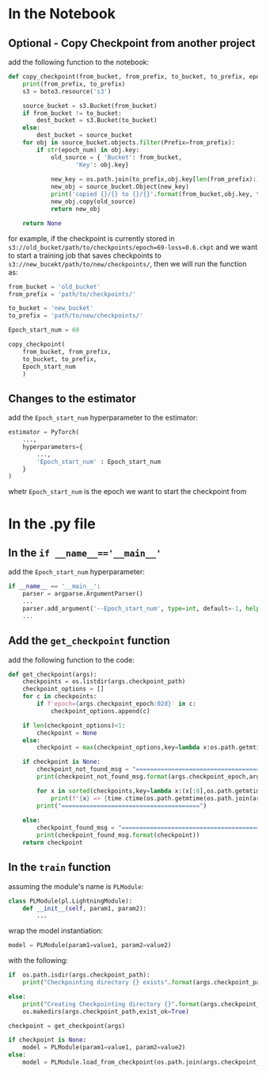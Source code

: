 # In the Notebook
## Optional - Copy Checkpoint from another project
add the following function to the notebook:
```python
def copy_checkpoint(from_bucket, from_prefix, to_bucket, to_prefix, epoch_num):
    print(from_prefix, to_prefix)
    s3 = boto3.resource('s3')

    source_bucket = s3.Bucket(from_bucket)
    if from_bucket != to_bucket:
        dest_bucket = s3.Bucket(to_bucket)
    else:
        dest_bucket = source_bucket
    for obj in source_bucket.objects.filter(Prefix=from_prefix):
        if str(epoch_num) in obj.key:
            old_source = { 'Bucket': from_bucket,
                   'Key': obj.key}
            
            new_key = os.path.join(to_prefix,obj.key[len(from_prefix):])
            new_obj = source_bucket.Object(new_key)
            print('copied {}/{} to {}/{}'.format(from_bucket,obj.key, to_bucket, new_obj.key))
            new_obj.copy(old_source)
            return new_obj

    return None
```

for example, if the checkpoint is currently stored in `s3://old_bucket/path/to/checkpoints/epoch=69-loss=0.6.ckpt` and we want to start a training  job that saves checkpoints to `s3://new_bucekt/path/to/new/checkpoints/`, then we will run the function as:
```python
from_bucket = 'old_bucket'
from_prefix = 'path/to/checkpoints/'

to_bucket = 'new_bucket'
to_prefix = 'path/to/new/checkpoints/'

Epoch_start_num = 69

copy_checkpoint(
	from_bucket, from_prefix,
	to_bucket, to_prefix,
	Epoch_start_num
	)			
```

## Changes to the estimator
add the `Epoch_start_num` hyperparameter to the estimator:
```python
estimator = PyTorch(
	...,
	hyperparameters={
        ...,
        'Epoch_start_num' : Epoch_start_num
    }
) 
```
whetr `Epoch_start_num` is the epoch we want to start the checkpoint from

# In the .py file
## In the `if __name__=='__main__'`
add the `Epoch_start_num` hyperparameter:
```python
if __name__ == '__main__':
	parser = argparse.ArgumentParser()
	...
	parser.add_argument('--Epoch_start_num', type=int, default=-1, help='Epoch start for training')
	...
```
## Add the `get_checkpoint` function
add the following function to the code:
```python
def get_checkpoint(args):
    checkpoints = os.listdir(args.checkpoint_path)
    checkpoint_options = []
    for c in checkpoints:
        if f'epoch={args.checkpoint_epoch:02d}' in c:
            checkpoint_options.append(c)

    if len(checkpoint_options)<1:
        checkpoint = None
    else:
        checkpoint = max(checkpoint_options,key=lambda x:os.path.getmtime(os.path.join(args.checkpoint_path,x)))

    if checkpoint is None:
        checkpoint_not_found_msg = "=======================================\ncheckpoint with epoch=`{:02d}` not found in `{}`:\n"
        print(checkpoint_not_found_msg.format(args.checkpoint_epoch,args.checkpoint_path,checkpoints))

        for x in sorted(checkpoints,key=lambda x:(x[:8],os.path.getmtime(os.path.join(args.checkpoint_path,x)))):
            print(f"{x} => {time.ctime(os.path.getmtime(os.path.join(args.checkpoint_path,x)))}")
        print("=======================================")
            
    else:
        checkpoint_found_msg = "=======================================\nloading from checkpoint `{}`\n======================================="
        print(checkpoint_found_msg.format(checkpoint))
    return checkpoint
```
## In the `train` function
assuming the module's name is `PLModule`:
```python
class PLModule(pl.LightningModule):
	def __init__(self, param1, param2):
		...
```
wrap the model instantiation:
```python
model = PLModule(param1=value1, param2=value2)
```
 with the following:
```python
if  os.path.isdir(args.checkpoint_path):
	print("Checkpointing directory {} exists".format(args.checkpoint_path))

else:
	print("Creating Checkpointing directory {}".format(args.checkpoint_path))
	os.makedirs(args.checkpoint_path,exist_ok=True)

checkpoint = get_checkpoint(args)

if checkpoint is None:
	model = PLModule(param1=value1, param2=value2)
else:
	model = PLModule.load_from_checkpoint(os.path.join(args.checkpoint_path,checkpoint),param1=value1,param2=value2)
```
